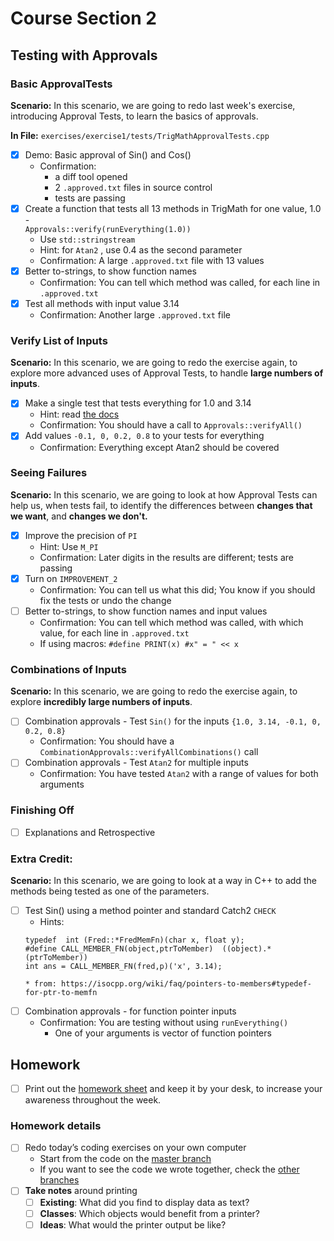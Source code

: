 # Course Section 2

## Testing with Approvals
### Basic ApprovalTests

**Scenario:** In this scenario, we are going to redo last week's exercise, introducing Approval Tests, to learn the basics of approvals. 

**In File:** `exercises/exercise1/tests/TrigMathApprovalTests.cpp`

* [x] Demo: Basic approval of Sin() and Cos()
    * Confirmation:
        * a diff tool opened
        * 2 `.approved.txt` files in source control
        * tests are passing
* [x] Create a function that tests all 13 methods in TrigMath for one value, 1.0 -    
  `Approvals::verify(runEverything(1.0))`
  * Use `std::stringstream`
  * Hint: for `Atan2` , use 0.4 as the second parameter
  * Confirmation: A large `.approved.txt` file with 13 values
* [x] Better to-strings, to show function names
    * Confirmation: You can tell which method was called, for each line in `.approved.txt`
* [x] Test all methods with input value 3.14
    * Confirmation: Another large `.approved.txt` file
### Verify List of Inputs

**Scenario:** In this scenario, we are going to redo the exercise again, to explore more advanced uses of Approval Tests, to handle **large numbers of inputs**. 

* [x] Make a single test that tests everything for 1.0 and 3.14
    * Hint: read [the docs](https://approvaltestscpp.readthedocs.io/en/latest/)
    * Confirmation: You should have a call to  `Approvals::verifyAll()`
* [x] Add values `-0.1, 0, 0.2, 0.8` to your tests for everything
    * Confirmation: Everything except Atan2 should be covered
### Seeing Failures

**Scenario:** In this scenario, we are going to look at how Approval Tests can help us, when tests fail, to identify the differences between **changes that we want**, and **changes we don't.**

* [x] Improve the precision of `PI`
    * Hint: Use `M_PI`
    * Confirmation: Later digits in the results are different; tests are passing 
* [x] Turn on `IMPROVEMENT_2`
    * Confirmation: You can tell us what this did; You know if you should fix the tests or undo the change 
* [ ] Better to-strings, to show function names and input values
    * Confirmation: You can tell which method was called, with which value, for each line in `.approved.txt`
    * If using macros: `#define PRINT(x) #x" = " << x`
### Combinations of Inputs

**Scenario:** In this scenario, we are going to redo the exercise again, to explore **incredibly large numbers of inputs**. 

* [ ] Combination approvals - Test `Sin()` for the inputs `{1.0, 3.14, -0.1, 0, 0.2, 0.8}`
    * Confirmation: You should have a `CombinationApprovals::verifyAllCombinations()` call
* [ ] Combination approvals - Test `Atan2` for multiple inputs
    * Confirmation: You have tested `Atan2` with a range of values for both arguments

### Finishing Off
* [ ] Explanations and Retrospective

### Extra Credit:

**Scenario:** In this scenario, we are going to look at a way in C++ to add the methods being tested as one of the parameters. 

* [ ] Test Sin() using a method pointer and standard Catch2 `CHECK`
    * Hints:
    ```
    typedef  int (Fred::*FredMemFn)(char x, float y);
    #define CALL_MEMBER_FN(object,ptrToMember)  ((object).*(ptrToMember))
    int ans = CALL_MEMBER_FN(fred,p)('x', 3.14);
    ```
      * from: https://isocpp.org/wiki/faq/pointers-to-members#typedef-for-ptr-to-memfn
* [ ] Combination approvals - for function pointer inputs
    * Confirmation: You are testing without using `runEverything()`
        * One of your arguments is vector of function pointers

## Homework

* [ ] Print out the [homework sheet](https://github.com/LearnWithLlew/TestingLegacyCodeCourse.slides/raw/master/Homework%20Printouts%20-%20Week%202.pdf) and keep it by your desk, to increase your awareness throughout the week.

### Homework details

* [ ] Redo today’s coding exercises on your own computer
    * Start from the code on the [master branch](https://github.com/LearnWithLlew/TestingLegacyCodeCourse.cpp)
    * If you want to see the code we wrote together, check the [other branches](https://github.com/LearnWithLlew/TestingLegacyCodeCourse.cpp/branches)
* [ ] **Take notes** around printing
    * [ ] **Existing**: What did you find to display data as text?
    * [ ] **Classes**: Which objects would benefit from a printer?
    * [ ] **Ideas**: What would the printer output be like?